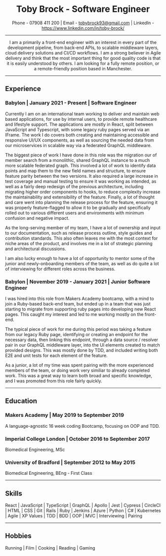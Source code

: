 # <div align='center'>Toby Brock - Software Engineer</div>

<div align='center'>
  
  Phone - 07908 411 200 |
  Email - tobybrock93@gmail.com |
  LinkedIn - https://www.linkedin.com/in/toby-brock/
  
</div>

---

<div align='center'>

I am a primarily a front-end engineer with an interest in every part of the development pipeline, from back-end APIs, to scalable middleware layers, cloud delivery solutions and CI/CD workflows. I am a strong believer in Agile delivery and think that the most important thing for good quality code is that it is easily understood by others. I am looking for a fully remote position, or a remote-friendly position based in Manchester.
  
</div>

---

## Experience

### Babylon | January 2021 - Present | Software Engineer

Currently I am on an international team working to deliver and maintain web based applications, for use by internal users, to provide remote healthcare and lifestyle support. The applications are mostly in React, split between JavaScript and Typescript, with some legacy ruby pages served via an IFrame. The work I do covers both creating and maintaining accessible and responsive UI/UX components, as well as sourcing the needed data from our microservices in scalable way via a federated GraphQL middleware.

The biggest piece of work I have done in this role was the migration our of member search from a monolithic, shared GraphQL instance to a much more scalable federated graph. This involved a lot of work to identify data points and map them to the new field names and structure, to ensure feature parity between the two versions. It also required a large increase in test coverage and manual testing to ensure it was working as intended, as well as a fairly deep redesign of the previous architecture, including migrating higher order components to hooks, to reduce complexity increase the maintainability and extensibility of the feature. Finally, a lot of thought and care went into planning the release process for the feature, ensuring it was properly feature-flagged to allow it to be gradually and specifically rolled out to various different users and environments with minimum confusion and negative impact. 
  
As the long-serving member of my team, I have a lot of ownership and input to our documentation, such as release process outline, style guides and contribution standards. This also often leaves me with the most context for niche areas of the product, and involves me in a lot of strategic planning and architectural discussions.

I am also lucky enough to have a lot of opportunity to mentor some of the junior and newly-onboarding members of the team, as well as do quite a lot of interviewing for different roles across the business.

### Babylon | November 2019 - January 2021 | Junior Software Engineer

I was hired into this role from Makers Academy bootcamp, with a mind to join a Ruby-based back-end team, but ended up in a team that was just starting to migrate from supporting ruby pages into developing new React pages. This caught my interest and led to me working mostly on the front-end.

The typical piece of work for me during this period was taking a feature from our legacy Ruby page, identifying or creating an endpoint for the necessary data, then linking this endpoint, through a data source / resolver pair in our GraphQL middleware layer, into the UI elements created to match provided designs. This was mostly done by TDD, and included writing both E2E and unit tests for each element of the feature.

As a junior, a lot of my time was spent pairing with the more experienced members of the team, or doing work very similiar to already completed work. This was a great way to learn both broad and specific knowledge, and I was promoted from this role fairly quickly.

---

## Education

### Makers Academy | May 2019 to September 2019

A language-agnostic 16 week coding Bootcamp, focusing on OOP and TDD.

### Imperial College London | October 2016 to September 2017

Biomedical Engineering, MSc

### University of Bradford | September 2012 to May 2015

Biomedical Engineering, BEng - First Class

---

## Skills

React | JavaScript | TypeScript | GraphQL | Apollo | Jest | Cypress | CircleCI | HTML | CSS | Git | Rails | Ruby | Jenkins | Azure | Python | C# | Kubernetes | Agile | XP Values | TDD | BDD | OOP | MVC | Interviewing | Pairing

---

## Hobbies

Running | Film | Cooking | Reading | Gaming

